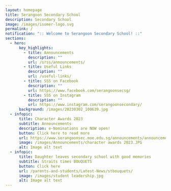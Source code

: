 ```yaml
---
layout: homepage
title: Serangoon Secondary School
description: Secondary School
image: /images/isomer-logo.svg
permalink: /
notification: ":: Welcome to Serangoon Secondary School! ::"
sections:
  - hero:
      key_highlights:
        - title: Announcements
          description: ""
          url: /srss/announcements/
        - title: Useful Links
          description: ""
          url: /useful-links/
        - title: SSS on Facebook
          description: ""
          url: https://www.facebook.com/serangoonsecsg/
        - title: SSS on Instagram
          description: ""
          url: https://www.instagram.com/serangoonsecondary/
      background: /images/20230302_100639.jpg
  - infopic:
      title: Character Awards 2023
      subtitle: Announcements
      description: e-Nominations are NOW open!
      button: Click here to read more
      url: https://www.serangoonsec.moe.edu.sg/announcements/announcements/character-awards-2023/
      image: /images/Announcements/character awards 2023.JPG
      alt: Image alt text
  - infopic:
      title: Daughter leaves secondary school with good memories
      subtitle: Straits times BOUQUETS
      button: Click here
      url: /parents-and-students/Latest-News/stbouquets/
      image: /images/student leadership.jpg
      alt: Image alt text
---
```

